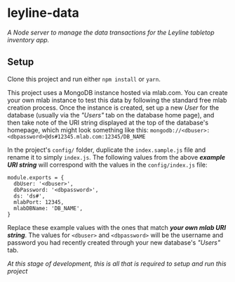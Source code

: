 # leyline-data
_A Node server to manage the data transactions for the Leyline tabletop inventory app._

## Setup
Clone this project and run either `npm install` or `yarn`.

This project uses a MongoDB instance hosted via mlab.com. You can create your own mlab instance to test this data by following the standard free mlab creation process. Once the instance is created, set up a new _User_ for the database (usually via the _"Users"_ tab on the database home page), and then take note of the URI string displayed at the top of the database's homepage, which might look something like this: `mongodb://<dbuser>:<dbpassword>@ds#12345.mlab.com:12345/DB_NAME`

In the project's `config/` folder, duplicate the `index.sample.js` file and rename it to simply `index.js`. The following values from the above _**example URI string**_ will correspond with the values in the `config/index.js` file:
```
module.exports = {
  dbUser: '<dbuser>',
  dbPassword: '<dbpassword>',
  ds: 'ds#',
  mlabPort: 12345,
  mlabDBName: 'DB_NAME',
}
```
Replace these example values with the ones that match _**your own mlab URI string**_. The values for `<dbuser>` and `<dbpassword>` will be the username and password you had recently created through your new database's _"Users"_ tab.

_At this stage of development, this is all that is required to setup and run this project_
